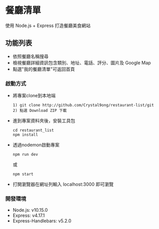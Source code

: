 # 餐廳清單
使用 Node.js + Express 打造餐廳美食網站

## 功能列表
- 依照餐廳名稱搜尋
- 檢視餐廳詳細資訊包含類別、地址、電話、評分、圖片及 Google Map
- 點選"我的餐廳清單"可返回首頁

### 啟動方式
- 將專案clone到本地端
  ```
  1) git clone http://github.com/Crystal9ong/restaurant-list/git
  2) 點選 Download ZIP 下載
  ```

- 進到專案資料夾後，安裝工具包
  ```
  cd restaurant_list
  npm install
  ```

- 透過nodemon啟動專案
  ```
  npm run dev
  ```
  或
  ```
  npm start
  ```

- 打開瀏覽器在網址列輸入 localhost:3000 即可瀏覽


### 開發環境
- Node.js: v10.15.0
- Express: v4.17.1
- Express-Handlebars: v5.2.0
